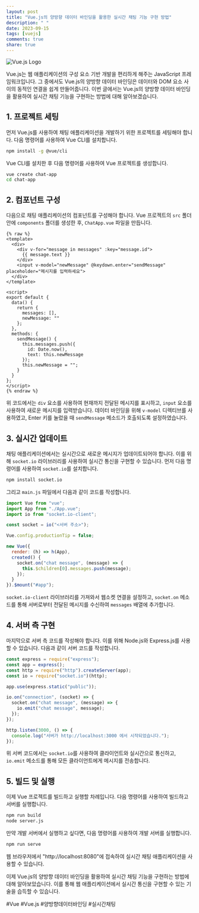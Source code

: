 ```yaml
---
layout: post
title: "Vue.js의 양방향 데이터 바인딩을 활용한 실시간 채팅 기능 구현 방법"
description: " "
date: 2023-09-15
tags: [vuejs]
comments: true
share: true
---
```


![Vue.js Logo](https://vuejs.org/images/logo.png)

Vue.js는 웹 애플리케이션의 구성 요소 기반 개발을 편리하게 해주는 JavaScript 프레임워크입니다. 그 중에서도 Vue.js의 양방향 데이터 바인딩은 데이터와 DOM 요소 사이의 동적인 연결을 쉽게 만들어줍니다. 이번 글에서는 Vue.js의 양방향 데이터 바인딩을 활용하여 실시간 채팅 기능을 구현하는 방법에 대해 알아보겠습니다.

## 1. 프로젝트 세팅

먼저 Vue.js를 사용하여 채팅 애플리케이션을 개발하기 위한 프로젝트를 세팅해야 합니다. 다음 명령어를 사용하여 Vue CLI를 설치합니다.

```bash
npm install -g @vue/cli
```

Vue CLI를 설치한 후 다음 명령어를 사용하여 Vue 프로젝트를 생성합니다.

```bash
vue create chat-app
cd chat-app
```

## 2. 컴포넌트 구성

다음으로 채팅 애플리케이션의 컴포넌트를 구성해야 합니다. Vue 프로젝트의 `src` 폴더 안에 `components` 폴더를 생성한 후, `ChatApp.vue` 파일을 만듭니다.

```vue
{% raw %}
<template>
  <div>
    <div v-for="message in messages" :key="message.id">
      {{ message.text }}
    </div>
    <input v-model="newMessage" @keydown.enter="sendMessage" placeholder="메시지를 입력하세요">
  </div>
</template>

<script>
export default {
  data() {
    return {
      messages: [],
      newMessage: ""
    };
  },
  methods: {
    sendMessage() {
      this.messages.push({
        id: Date.now(),
        text: this.newMessage
      });
      this.newMessage = "";
    }
  }
};
</script>
{% endraw %}
```

위 코드에서는 `div` 요소를 사용하여 현재까지 전달된 메시지를 표시하고, `input` 요소를 사용하여 새로운 메시지를 입력받습니다. 데이터 바인딩을 위해 `v-model` 디렉티브를 사용하였고, Enter 키를 눌렀을 때 `sendMessage` 메소드가 호출되도록 설정하였습니다.

## 3. 실시간 업데이트

채팅 애플리케이션에서는 실시간으로 새로운 메시지가 업데이트되어야 합니다. 이를 위해 `socket.io` 라이브러리를 사용하여 실시간 통신을 구현할 수 있습니다. 먼저 다음 명령어를 사용하여 `socket.io`를 설치합니다.

```bash
npm install socket.io
```

그리고 `main.js` 파일에서 다음과 같이 코드를 작성합니다.

```javascript
import Vue from "vue";
import App from "./App.vue";
import io from "socket.io-client";

const socket = io("<서버 주소>");

Vue.config.productionTip = false;

new Vue({
  render: (h) => h(App),
  created() {
    socket.on("chat message", (message) => {
      this.$children[0].messages.push(message);
    });
  }
}).$mount("#app");
```

`socket.io-client` 라이브러리를 가져와서 웹소켓 연결을 설정하고, `socket.on` 메소드를 통해 서버로부터 전달된 메시지를 수신하여 `messages` 배열에 추가합니다.

## 4. 서버 측 구현

마지막으로 서버 측 코드를 작성해야 합니다. 이를 위해 Node.js와 Express.js를 사용할 수 있습니다. 다음과 같이 서버 코드를 작성합니다.

```javascript
const express = require("express");
const app = express();
const http = require("http").createServer(app);
const io = require("socket.io")(http);

app.use(express.static("public"));

io.on("connection", (socket) => {
  socket.on("chat message", (message) => {
    io.emit("chat message", message);
  });
});

http.listen(3000, () => {
  console.log("서버가 http://localhost:3000 에서 시작되었습니다.");
});
```

위 서버 코드에서는 `socket.io`를 사용하여 클라이언트와 실시간으로 통신하고, `io.emit` 메소드를 통해 모든 클라이언트에게 메시지를 전송합니다.

## 5. 빌드 및 실행

이제 Vue 프로젝트를 빌드하고 실행할 차례입니다. 다음 명령어를 사용하여 빌드하고 서버를 실행합니다.

```bash
npm run build
node server.js
```

만약 개발 서버에서 실행하고 싶다면, 다음 명령어를 사용하여 개발 서버를 실행합니다.

```bash
npm run serve
```

웹 브라우저에서 "http://localhost:8080"에 접속하여 실시간 채팅 애플리케이션을 사용할 수 있습니다.

이제 Vue.js의 양방향 데이터 바인딩을 활용하여 실시간 채팅 기능을 구현하는 방법에 대해 알아보았습니다. 이를 통해 웹 애플리케이션에서 실시간 통신을 구현할 수 있는 기술을 습득할 수 있습니다.

#Vue #Vue.js #양방향데이터바인딩 #실시간채팅